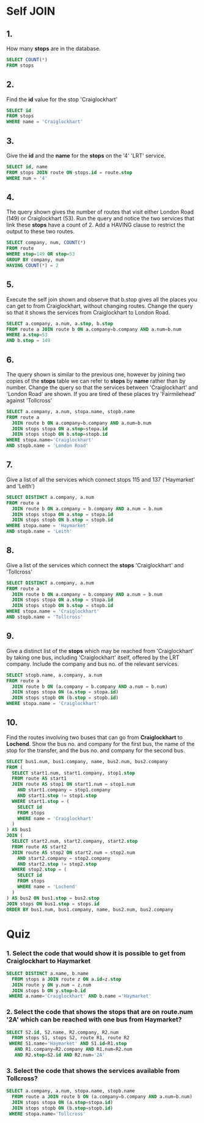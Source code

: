 # Self JOIN

## 1.
How many **stops** are in the database.
```SQL
SELECT COUNT(*)
FROM stops
```

## 2.
Find the **id** value for the stop 'Craiglockhart'
```SQL
SELECT id
FROM stops
WHERE name = 'Craiglockhart'
```

## 3.
Give the **id** and the **name** for the **stops** on the '4' 'LRT' service.
```SQL
SELECT id, name
FROM stops JOIN route ON stops.id = route.stop
WHERE num = '4'
```

## 4.
The query shown gives the number of routes that visit either London Road (149) or Craiglockhart (53). Run the query and notice the two services that link these **stops** have a count of 2. Add a HAVING clause to restrict the output to these two routes.
```SQL
SELECT company, num, COUNT(*)
FROM route
WHERE stop=149 OR stop=53
GROUP BY company, num
HAVING COUNT(*) = 2
```

## 5.
Execute the self join shown and observe that b.stop gives all the places you can get to from Craiglockhart, without changing routes. Change the query so that it shows the services from Craiglockhart to London Road.
```SQL
SELECT a.company, a.num, a.stop, b.stop
FROM route a JOIN route b ON a.company=b.company AND a.num=b.num
WHERE a.stop=53
AND b.stop = 149
```

## 6.
The query shown is similar to the previous one, however by joining two copies of the **stops** table we can refer to **stops** by **name** rather than by number. Change the query so that the services between 'Craiglockhart' and 'London Road' are shown. If you are tired of these places try 'Fairmilehead' against 'Tollcross'
```SQL
SELECT a.company, a.num, stopa.name, stopb.name
FROM route a
  JOIN route b ON a.company=b.company AND a.num=b.num
  JOIN stops stopa ON a.stop=stopa.id
  JOIN stops stopb ON b.stop=stopb.id
WHERE stopa.name='Craiglockhart'
AND stopb.name = 'London Road'
```

## 7.
Give a list of all the services which connect stops 115 and 137 ('Haymarket' and 'Leith')
```SQL
SELECT DISTINCT a.company, a.num
FROM route a
  JOIN route b ON a.company = b.company AND a.num = b.num
  JOIN stops stopa ON a.stop = stopa.id
  JOIN stops stopb ON b.stop = stopb.id
WHERE stopa.name = 'Haymarket'
AND stopb.name = 'Leith'
```

## 8.
Give a list of the services which connect the **stops** 'Craiglockhart' and 'Tollcross'
```SQL
SELECT DISTINCT a.company, a.num
FROM route a
  JOIN route b ON a.company = b.company AND a.num = b.num
  JOIN stops stopa ON a.stop = stopa.id
  JOIN stops stopb ON b.stop = stopb.id
WHERE stopa.name = 'Craiglockhart'
AND stopb.name = 'Tollcross'
```

## 9.
Give a distinct list of the **stops** which may be reached from 'Craiglockhart' by taking one bus, including 'Craiglockhart' itself, offered by the LRT company. Include the company and bus no. of the relevant services.
```SQL
SELECT stopb.name, a.company, a.num
FROM route a
  JOIN route b ON (a.company = b.company AND a.num = b.num)
  JOIN stops stopa ON (a.stop = stopa.id)
  JOIN stops stopb ON (b.stop = stopb.id)
WHERE stopa.name = 'Craiglockhart'
```

## 10.
Find the routes involving two buses that can go from **Craiglockhart** to **Lochend**.
Show the bus no. and company for the first bus, the name of the stop for the transfer,
and the bus no. and company for the second bus.
```SQL
SELECT bus1.num, bus1.company, name, bus2.num, bus2.company
FROM (
  SELECT start1.num, start1.company, stop1.stop
  FROM route AS start1
  JOIN route AS stop1 ON start1.num = stop1.num
    AND start1.company = stop1.company
    AND start1.stop != stop1.stop
  WHERE start1.stop = (
    SELECT id
    FROM stops
    WHERE name = 'Craiglockhart'
  )
) AS bus1
JOIN (
  SELECT start2.num, start2.company, start2.stop
  FROM route AS start2
  JOIN route AS stop2 ON start2.num = stop2.num
    AND start2.company = stop2.company
    AND start2.stop != stop2.stop
  WHERE stop2.stop = (
    SELECT id
    FROM stops
    WHERE name = 'Lochend'
  )
) AS bus2 ON bus1.stop = bus2.stop
JOIN stops ON bus1.stop = stops.id
ORDER BY bus1.num, bus1.company, name, bus2.num, bus2.company
```

# Quiz

### 1. Select the code that would show it is possible to get from Craiglockhart to Haymarket

```SQL
SELECT DISTINCT a.name, b.name
  FROM stops a JOIN route z ON a.id=z.stop
  JOIN route y ON y.num = z.num
  JOIN stops b ON y.stop=b.id
 WHERE a.name='Craiglockhart' AND b.name ='Haymarket'
```

### 2. Select the code that shows the stops that are on route.num '2A' which can be reached with one bus from Haymarket?

```SQL
SELECT S2.id, S2.name, R2.company, R2.num
  FROM stops S1, stops S2, route R1, route R2
 WHERE S1.name='Haymarket' AND S1.id=R1.stop
   AND R1.company=R2.company AND R1.num=R2.num
   AND R2.stop=S2.id AND R2.num='2A'
```

### 3. Select the code that shows the services available from Tollcross?

```SQL
SELECT a.company, a.num, stopa.name, stopb.name
  FROM route a JOIN route b ON (a.company=b.company AND a.num=b.num)
  JOIN stops stopa ON (a.stop=stopa.id)
  JOIN stops stopb ON (b.stop=stopb.id)
 WHERE stopa.name='Tollcross'
```